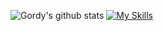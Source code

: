 ![Gordy's github stats](https://github-readme-stats.vercel.app/api?username=jolouzy&show_icons=true&theme=dracula&hide=stars,issues)
[![My Skills](https://skillicons.dev/icons?i=py,nodejs,ts,react,remix,php&theme=light)](https://skillicons.dev)
